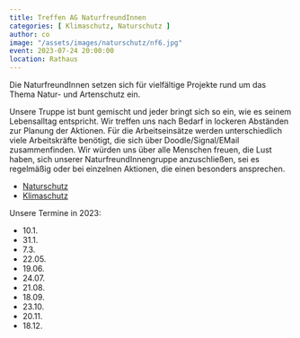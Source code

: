 ```yaml
---
title: Treffen AG NaturfreundInnen
categories: [ Klimaschutz, Naturschutz ]
author: co
image: "/assets/images/naturschutz/nf6.jpg"
event: 2023-07-24 20:00:00
location: Rathaus
---
```

Die NaturfreundInnen setzen sich für vielfältige Projekte rund um das Thema Natur- und Artenschutz ein.

Unsere Truppe ist bunt gemischt und jeder bringt sich so ein, wie es seinem Lebensalltag entspricht. Wir treffen uns nach Bedarf in lockeren Abständen zur Planung der Aktionen. Für die Arbeitseinsätze werden unterschiedlich viele Arbeitskräfte benötigt, die sich über Doodle/Signal/EMail zusammenfinden. Wir würden uns über alle Menschen freuen, die Lust haben, sich unserer NaturfreundInnengruppe anzuschließen, sei es regelmäßig oder bei einzelnen Aktionen, die einen besonders ansprechen. 

* [Naturschutz](/category/naturschutz)
* [Klimaschutz](/category/klimaschutz)

Unsere Termine in 2023:
* 10.1.
* 31.1.
* 7.3.
* 22.05.
* 19.06.
* 24.07.
* 21.08.
* 18.09.
* 23.10.
* 20.11.
* 18.12.

